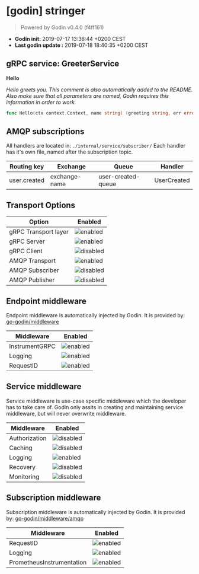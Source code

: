 # [godin] stringer
> Powered by Godin v0.4.0 (f4ff161)

* **Godin init:** 2019-07-17 13:36:44 +0200 CEST
* **Last godin update :** 2019-07-18 18:40:35 +0200 CEST

## gRPC service: GreeterService
**Hello**

*Hello greets you. This comment is also automatically added to the README.*
*Also make sure that all parameters are named, Godin requires this information in order to work.*
```go
func Hello(ctx context.Context, name string) (greeting string, err error)
```
## AMQP subscriptions

All handlers are located in: `./internal/service/subscriber/`
Each handler has it's own file, named after the subscription topic.

| **Routing key** | **Exchange** | **Queue** | **Handler** |
|-----------------|--------------|-----------|-------------|
| user.created | exchange-name | user-created-queue | UserCreated |

## Transport Options
| **Option**      | **Enabled**                                                                          |
|--------------|----------------------------------------------------------------------------------|
| gRPC Transport layer | ![enabled](https://img.icons8.com/color/24/000000/checked.png) |
| gRPC Server | ![enabled](https://img.icons8.com/color/24/000000/checked.png) |
| gRPC Client | ![disabled](https://img.icons8.com/color/24/000000/close-window.png) |
| AMQP Transport | ![enabled](https://img.icons8.com/color/24/000000/checked.png) |
| AMQP Subscriber | ![disabled](https://img.icons8.com/color/24/000000/close-window.png) |
| AMQP Publisher | ![disabled](https://img.icons8.com/color/24/000000/close-window.png) |

## Endpoint middleware

Endpoint middleware is automatically injected by Godin. It is provided by: [go-godin/middleware](github.com/go-godin/middleware)

| **Middleware**      | **Enabled**                                                               |
|--------------|----------------------------------------------------------------------------------|
| InstrumentGRPC |  ![enabled](https://img.icons8.com/color/24/000000/checked.png)
| Logging |  ![enabled](https://img.icons8.com/color/24/000000/checked.png)
| RequestID |  ![enabled](https://img.icons8.com/color/24/000000/checked.png)

## Service middleware

Service middleware is use-case specific middleware which the developer has to take care of.
Godin only assits in creating and maintaining service middleware, but will never overwrite middleware.

| **Middleware**      | **Enabled**                                                               |
|--------------|----------------------------------------------------------------------------------|
| Authorization |  ![disabled](https://img.icons8.com/color/24/000000/close-window.png)
| Caching |  ![disabled](https://img.icons8.com/color/24/000000/close-window.png)
| Logging |  ![enabled](https://img.icons8.com/color/24/000000/checked.png)
| Recovery |  ![disabled](https://img.icons8.com/color/24/000000/close-window.png)
| Monitoring |  ![disabled](https://img.icons8.com/color/24/000000/close-window.png)
## Subscription middleware

Subscription middleware is automatically injected by Godin. It is provided by: [go-godin/middleware/amqp](github.com/go-godin/middleware/amqp)

| **Middleware**      | **Enabled**                                                               |
|--------------|----------------------------------------------------------------------------------|
| RequestID |  ![enabled](https://img.icons8.com/color/24/000000/checked.png)
| Logging |  ![enabled](https://img.icons8.com/color/24/000000/checked.png)
| PrometheusInstrumentation |  ![enabled](https://img.icons8.com/color/24/000000/checked.png)